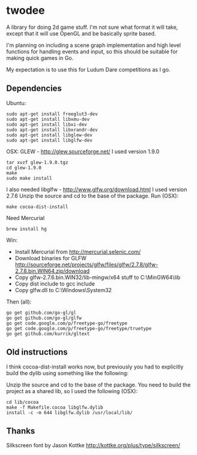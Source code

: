 twodee
======

A library for doing 2d game stuff.  I'm not sure what format it will take, 
except that it will use OpenGL and be basically sprite based.

I'm planning on including a scene graph implementation and high level
functions for handling events and input, so this should be suitable for
making quick games in Go.

My expectation is to use this for Ludum Dare competitions as I go.


Dependencies
------------
Ubuntu:

    sudo apt-get install freeglut3-dev
    sudo apt-get install libxmu-dev
    sudo apt-get install libxi-dev
    sudo apt-get install libxrandr-dev
    sudo apt-get install libglew-dev
    sudo apt-get install libglfw-dev

OSX:
  GLEW - http://glew.sourceforge.net/
  I used version 1.9.0

    tar xvzf glew-1.9.0.tgz
    cd glew-1.9.0
    make
    sudo make install

  I also needed
  libglfw - http://www.glfw.org/download.html
  I used version 2.7.6
  Unzip the source and cd to the base of the package.  Run (OSX):

    make cocoa-dist-install
	
  Need Mercurial
  
    brew install hg

Win:
  * Install Mercurial from http://mercurial.selenic.com/
  * Download binaries for GLFW http://sourceforge.net/projects/glfw/files/glfw/2.7.8/glfw-2.7.8.bin.WIN64.zip/download
  * Copy glfw-2.7.6.bin.WIN32/lib-mingw/x64 stuff to C:\MinGW64\lib
  * Copy dist include to gcc include
  * Copy glfw.dll to C:\Windows\System32
  
Then (all):

    go get github.com/go-gl/gl
    go get github.com/go-gl/glfw
	go get code.google.com/p/freetype-go/freetype
	go get code.google.com/p/freetype-go/freetype/truetype
    go get github.com/kurrik/gltext

Old instructions
----------------
I think cocoa-dist-install works now, but previously you had to explicitly
build the dylib using something like the following:

Unzip the source and cd to the base of the package.
You need to build the project as a shared lib, so I used the
following (OSX):

    cd lib/cocoa
    make -f Makefile.cocoa libglfw.dylib
    install -c -m 644 libglfw.dylib /usr/local/lib/

Thanks
------
Silkscreen font by Jason Kottke
http://kottke.org/plus/type/silkscreen/

